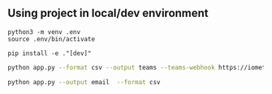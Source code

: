 ## Using project in local/dev environment

```shell
python3 -m venv .env
source .env/bin/activate

pip install -e ."[dev]"
```

```bash
python app.py --format csv --output teams --teams-webhook https://iomete0.webhook.office.com/webhookb2/14270a12-237d-41fe-9054-25c39a586b64@ad3da1d4-c1f5-4e94-9283-3524fa7bbd8c/IncomingWebhook/f506ea2acf784432869cad10f7c2c835/7451ca6f-cd39-471f-9944-3faaf7f3f71b/V2KmyAQ_1Xo3zqZ0SWbOEus6YRC5-kWD8ZwD7ZSpT0nI01
```

```bash
python app.py --output email  --format csv
```